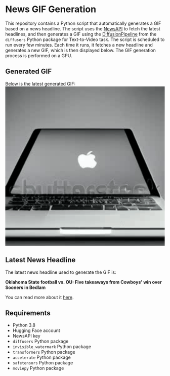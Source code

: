 # News GIF Generation
This repository contains a Python script that automatically generates a GIF based on a news headline. The script uses the [NewsAPI](https://newsapi.org/) to fetch the latest headlines, and then generates a GIF using the [DiffusionPipeline](https://github.com/huggingface/diffusers) from the `diffusers` Python package for Text-to-Video task.
The script is scheduled to run every few minutes. Each time it runs, it fetches a new headline and generates a new GIF, which is then displayed below. The GIF generation process is performed on a GPU.

## Generated GIF
Below is the latest generated GIF:
![Generated GIF](output.gif?raw=true&v=1699259754)

## Latest News Headline
The latest news headline used to generate the GIF is:

**Oklahoma State football vs. OU: Five takeaways from Cowboys' win over Sooners in Bedlam**

You can read more about it [here](https://www.oklahoman.com/story/sports/college/cowboys/2023/11/04/oklahoma-state-football-score-vs-ou-sooners-bedlam-big-12-game-takeaways-osu-cowboys/71420569007/).

## Requirements
- Python 3.8
- Hugging Face account
- NewsAPI key
- `diffusers` Python package
- `invisible_watermark` Python package
- `transformers` Python package
- `accelerate` Python package
- `safetensors` Python package
- `moviepy` Python package
